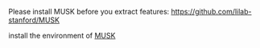 
Please install MUSK before you extract features: https://github.com/lilab-stanford/MUSK

install the environment of [MUSK](https://github.com/lilab-stanford/MUSK)